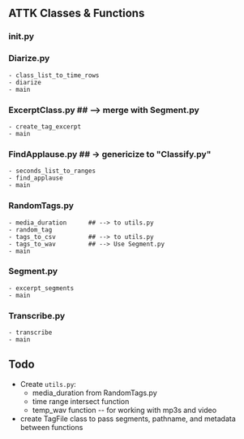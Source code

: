 ## ATTK Classes & Functions

### __init__.py

### Diarize.py
    - class_list_to_time_rows
    - diarize
    - main

### ExcerptClass.py   ## --> merge with Segment.py
    - create_tag_excerpt
    - main

### FindApplause.py       ## -> genericize to "Classify.py"
    - seconds_list_to_ranges
    - find_applause
    - main

### RandomTags.py
    - media_duration      ## --> to utils.py
    - random_tag
    - tags_to_csv         ## --> to utils.py
    - tags_to_wav         ## --> Use Segment.py
    - main

### Segment.py
    - excerpt_segments
    - main

### Transcribe.py
    - transcribe
    - main

## Todo

- Create `utils.py`:
    - media_duration from RandomTags.py
    - time range intersect function
    - temp_wav function -- for working with mp3s and video
- create TagFile class to pass segments, pathname, and metadata between functions
